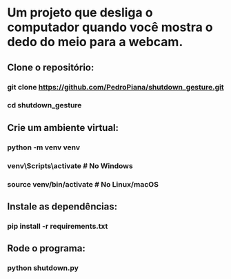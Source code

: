 # Um projeto que **desliga o computador** quando você mostra o **dedo do meio** para a webcam.

##  Clone o repositório:

### git clone https://github.com/PedroPiana/shutdown_gesture.git
### cd shutdown_gesture

##  Crie um ambiente virtual:

### python -m venv venv
### venv\Scripts\activate  # No Windows
### source venv/bin/activate  # No Linux/macOS

##  Instale as dependências:
### pip install -r requirements.txt

##  Rode o programa:

### python shutdown.py
